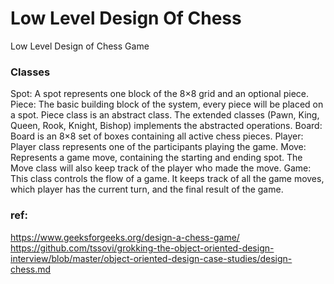 # Low Level Design Of Chess
Low Level Design of Chess Game
### Classes
Spot: A spot represents one block of the 8×8 grid and an optional piece.
Piece: The basic building block of the system, every piece will be placed on a spot. Piece class is an abstract class. The extended classes (Pawn, King, Queen, Rook, Knight, Bishop) implements the abstracted operations.
Board: Board is an 8×8 set of boxes containing all active chess pieces.
Player: Player class represents one of the participants playing the game.
Move: Represents a game move, containing the starting and ending spot. The Move class will also keep track of the player who made the move.
Game: This class controls the flow of a game. It keeps track of all the game moves, which player has the current turn, and the final result of the game.

### ref:
https://www.geeksforgeeks.org/design-a-chess-game/
https://github.com/tssovi/grokking-the-object-oriented-design-interview/blob/master/object-oriented-design-case-studies/design-chess.md

